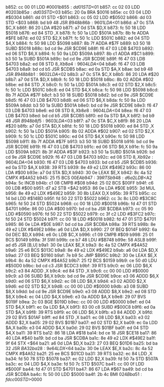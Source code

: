 b852: cc 00 01  LDD    #$0001
b855: dd 01     STD    <$01
b857: cc 02 03  LDD    #$0203
b85a: dd 03     STD    <$03
b85c: 20 0a     BRA    $0016
b85e: cc 03 04  LDD    #$0304
b861: dd 01     STD    <$01
b863: cc 05 02  LDD    #$0502
b866: dd 03     STD    <$03
b868: bd b9 48  JSR    $B948
b86b: 96 01     LDA    <$01
b86d: a7 0c     STA    $C,X
b86f: 86 20     LDA    #$20
b871: a7 0d     STA    $D,X
b873: fc 50 18  LDD    $5018
b876: ed 84     STD    ,X
b878: fc 50 1a  LDD    $501A
b87b: 8b fe     ADDA   #$FE
b87d: ed 02     STD    $2,X
b87f: fc 50 1c  LDD    $501C
b882: ed 04     STD    $4,X
b884: fc 50 98  LDD    $5098
b887: 8b 7f     ADDA   #$7F
b889: b3 50 18  SUBD   $5018
b88c: bd cd 9e  JSR    $CD9E
b88f: f6 47 03  LDB    $4703
b892: ed 06     STD    $6,X
b894: fc 50 9a  LDD    $509A
b897: 8b c1     ADDA   #$C1
b899: b3 50 1a  SUBD   $501A
b89c: bd cd 9e  JSR    $CD9E
b89f: f6 47 03  LDB    $4703
b8a2: ed 08     STD    $8,X
b8a4: 96 04     LDA    <$04
b8a6: f6 47 03  LDB    $4703
b8a9: bd cd b5  JSR    $CDB5
b8ac: ed 0a     STD    $A,X
b8ae: bd b9 48  JSR    $B948
b8b1: 96 02     LDA    <$02
b8b3: a7 0c     STA    $C,X
b8b5: 86 20     LDA    #$20
b8b7: a7 0d     STA    $D,X
b8b9: fc 50 18  LDD    $5018
b8bc: 8b 02     ADDA   #$02
b8be: ed 84     STD    ,X
b8c0: fc 50 1a  LDD    $501A
b8c3: ed 02     STD    $2,X
b8c5: fc 50 1c  LDD    $501C
b8c8: ed 04     STD    $4,X
b8ca: fc 50 98  LDD    $5098
b8cd: 8b 7f     ADDA   #$7F
b8cf: b3 50 18  SUBD   $5018
b8d2: bd cd 9e  JSR    $CD9E
b8d5: f6 47 03  LDB    $4703
b8d8: ed 06     STD    $6,X
b8da: fc 50 9a  LDD    $509A
b8dd: b3 50 1a  SUBD   $501A
b8e0: bd cd 9e  JSR    $CD9E
b8e3: f6 47 03  LDB    $4703
b8e6: ed 08     STD    $8,X
b8e8: 96 04     LDA    <$04
b8ea: f6 47 03  LDB    $4703
b8ed: bd cd b5  JSR    $CDB5
b8f0: ed 0a     STD    $A,X
b8f2: bd b9 48  JSR    $B948
b8f5: 96 03     LDA    <$03
b8f7: a7 0c     STA    $C,X
b8f9: 86 20     LDA    #$20
b8fb: a7 0d     STA    $D,X
b8fd: fc 50 18  LDD    $5018
b900: ed 84     STD    ,X
b902: fc 50 1a  LDD    $501A
b905: 8b 02     ADDA   #$02
b907: ed 02     STD    $2,X
b909: fc 50 1c  LDD    $501C
b90c: ed 04     STD    $4,X
b90e: fc 50 98  LDD    $5098
b911: 8b 7f     ADDA   #$7F
b913: b3 50 18  SUBD   $5018
b916: bd cd 9e  JSR    $CD9E
b919: f6 47 03  LDB    $4703
b91c: ed 06     STD    $6,X
b91e: fc 50 9a  LDD    $509A
b921: 8b 3f     ADDA   #$3F
b923: b3 50 1a  SUBD   $501A
b926: bd cd 9e  JSR    $CD9E
b929: f6 47 03  LDB    $4703
b92c: ed 08     STD    $8,X
b92e: 96 04     LDA    <$04
b930: f6 47 03  LDB    $4703
b933: bd cd b5  JSR    $CDB5
b936: ed 0a     STD    $A,X
b938: 39        RTS
b939: 8e 49 e2  LDX    #$49E2
b93c: 86 00     LDA    #$00
b93e: a7 0d     STA    $D,X
b940: 30 0e     LEAX   $E,X
b942: 8c 4a 52  CMPX   #$4A52
b945: 25 f5     BCS    $00EA
b947: 39        RTS
b948: d6 a2     LDB    <$A2
b94a: 5c        INCB
b94b: c1 08     CMPB   #$08
b94d: 25 02     BCS    $00FF
b94f: c6 00     LDB    #$00
b951: d7 a2     STB    <$A2
b953: 86 0e     LDA    #$0E
b955: 3d        MUL
b956: 8e 49 e2  LDX    #$49E2
b959: 30 8b     LEAX   D,X
b95b: 39        RTS
b95c: cc 14 bd  LDD    #$14BD
b95f: fd 50 22  STD    $5022
b962: cc 3c 8c  LDD    #$3C8C
b965: fd 50 24  STD    $5024
b968: cc 00 18  LDD    #$0018
b96b: fd 47 01  STD    $4701
b96e: 86 00     LDA    #$00
b970: bd cd ba  JSR    $CDBA
b973: cc 05 90  LDD    #$0590
b976: fd 50 22  STD    $5022
b979: cc 3f c2  LDD    #$3FC2
b97c: fd 50 24  STD    $5024
b97f: cc 00 18  LDD    #$0018
b982: fd 47 01  STD    $4701
b985: 86 0e     LDA    #$0E
b987: bd cd ba  JSR    $CDBA
b98a: 39        RTS
b98b: 8e 49 e2  LDX    #$49E2
b98e: a6 0d     LDA    $D,X
b990: 27 0f     BEQ    $014F
b992: 6a 0d     DEC    $D,X
b994: e6 0c     LDB    $C,X
b996: c1 09     CMPB   #$09
b998: 25 01     BCS    $0149
b99a: 3f        SWI
b99b: ce b7 48  LDU    #$B748
b99e: 58        ASLB
b99f: ad d5     JSR    [B,U]
b9a1: 30 0e     LEAX   $E,X
b9a3: 8c 4a 52  CMPX   #$4A52
b9a6: 25 e6     BCS    $013C
b9a8: 8e 49 e2  LDX    #$49E2
b9ab: a6 0d     LDA    $D,X
b9ad: 27 03     BEQ    $0160
b9af: 7e b9 5c  JMP    $B95C
b9b2: 30 0e     LEAX   $E,X
b9b4: 8c 4a 52  CMPX   #$4A52
b9b7: 25 f2     BCS    $0159
b9b9: ce 50 d0  LDU    #$50D0
b9bc: bd cd c3  JSR    $CDC3
b9bf: 39        RTS
b9c0: ec 06     LDD    $6,X
b9c2: e3 84     ADDD   ,X
b9c4: ed 84     STD    ,X
b9c6: cc 00 00  LDD    #$0000
b9c9: a3 06     SUBD   $6,X
b9cb: bd cd 9e  JSR    $CD9E
b9ce: e3 06     ADDD   $6,X
b9d0: ed 06     STD    $6,X
b9d2: ec 08     LDD    $8,X
b9d4: e3 02     ADDD   $2,X
b9d6: ed 02     STD    $2,X
b9d8: cc 00 00  LDD    #$0000
b9db: a3 08     SUBD   $8,X
b9dd: bd cd 9e  JSR    $CD9E
b9e0: e3 08     ADDD   $8,X
b9e2: ed 08     STD    $8,X
b9e4: ec 04     LDD    $4,X
b9e6: e3 0a     ADDD   $A,X
b9e8: 29 07     BVS    $019F
b9ea: 2c 03     BGE    $019D
b9ec: cc 00 00  LDD    #$0000
b9ef: ed 04     STD    $4,X
b9f1: ec 0a     LDD    $A,X
b9f3: 83 00 c8  SUBD   #$00C8
b9f6: ed 0a     STD    $A,X
b9f8: 39        RTS
b9f9: ec 06     LDD    $6,X
b9fb: e3 84     ADDD   ,X
b9fd: 29 02     BVS    $01AF
b9ff: ed 84     STD    ,X
ba01: ec 08     LDD    $8,X
ba03: e3 02     ADDD   $2,X
ba05: 29 02     BVS    $01B7
ba07: ed 02     STD    $2,X
ba09: ec 0a     LDD    $A,X
ba0b: e3 04     ADDD   $4,X
ba0d: 29 02     BVS    $01BF
ba0f: ed 04     STD    $4,X
ba11: 39        RTS
ba12: 86 18     LDA    #$18
ba14: bd ce 18  JSR    $CE18
ba17: 86 40     LDA    #$40
ba19: bd cd ba  JSR    $CDBA
ba1c: 8e 49 e2  LDX    #$49E2
ba1f: 9f 64     STX    <$64
ba21: a6 0d     LDA    $D,X
ba23: 27 03     BEQ    $01D6
ba25: bd ba 32  JSR    $BA32
ba28: 9e 64     LDX    <$64
ba2a: 30 0e     LEAX   $E,X
ba2c: 8c 4a 52  CMPX   #$4A52
ba2f: 25 ee     BCS    $01CD
ba31: 39        RTS
ba32: ec 84     LDD    ,X
ba34: fd 50 78  STD    $5078
ba37: ec 02     LDD    $2,X
ba39: fd 50 7a  STD    $507A
ba3c: ec 04     LDD    $4,X
ba3e: fd 50 7c  STD    $507C
ba41: cc 00 0f  LDD    #$000F
ba44: fd 47 01  STD    $4701
ba47: 86 67     LDA    #$67
ba49: bd cd ba  JSR    $CDBA
ba4c: fc 50 00  LDD    $5000
ba4f: 2b 4c     BMI    $024B
ba51: fd cc 00  STD    >$0000
